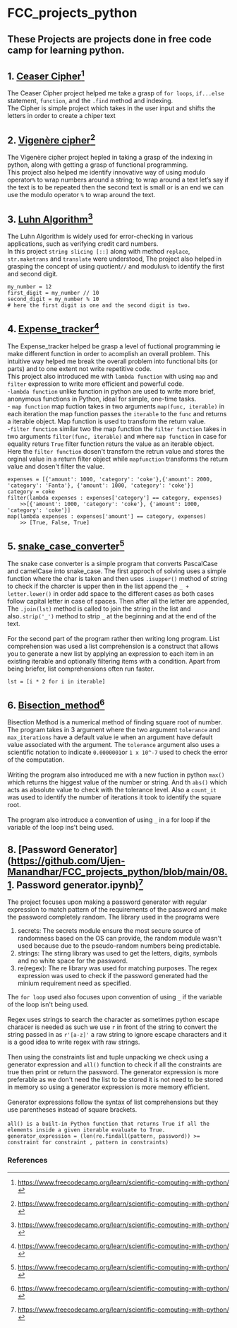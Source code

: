 # FCC_projects_python
These Projects are projects done in free code camp for learning python.
---
## 1. [Ceaser Cipher](https://github.com/Ujen-Manandhar/FCC_projects_python/blob/main/1.%20Ceaser_cipher.ipynb)[^1]<br/>
The Ceaser Cipher project helped me take a grasp of `for loops`, `if...else` statement, `function`, and the `.find` method and indexing. <br/> 
The Cipher is simple project which takes in the user input and shifts the letters in order to create a chiper text<br/>

## 2. [Vigenère cipher](https://github.com/Ujen-Manandhar/FCC_projects_python/blob/main/2.%20Vigen%C3%A8re%20cipher.ipynb)[^1]
The Vigenère cipher project hepled in taking a grasp of the indexing in python, along with getting a grasp of functional programming. <br/>
This project also helped me identify innovative way of using modulo operator`%` to wrap numbers around a string; to wrap around a text let’s say if the text is to be repeated then the second text is small or is an end we can use the modulo operator `%` to wrap around the text.

## 3. [Luhn Algorithm](https://github.com/Ujen-Manandhar/FCC_projects_python/blob/main/3.%20Luhn_algo.ipynb)[^1]
The Luhn Algorithm is widely used for error-checking in various applications, such as verifying credit card numbers.<br/>
In this project `string slicing [::]` along with method `replace`, `str.maketrans` and `translate` were understood, The project also helped in grasping the concept of using quotient`//` and modulus`%` to identify the first and second digit.<br/>
```
my_number = 12
first_digit = my_number // 10
second_digit = my_number % 10
# here the first digit is one and the second digit is two.
```
## 4. [Expense_tracker](https://github.com/Ujen-Manandhar/FCC_projects_python/blob/main/4.%20Expense_tracker.ipynb)[^1]
The Expense_tracker helped be grasp a level of fuctional programming ie make different function in order to acomplish an overall problem. This intuitive way helped me break the overall problem into functional bits (or parts) and to one extent not write repetitive code.<br/>
This project also introduced me with `lambda function` with using `map` and `filter` expression to write more efficient and powerful code.<br/>
    -`lambda function` unlike function in python are used to write more brief, anonymous functions in Python, ideal for simple, one-time tasks.<br/>
    - `map function` map fuction takes in two arguments `map(func, iterable)` in each iteration the map function passes the `iterable` to the `func` and returns a iterable object. Map function is used to transform the return value.<br/>
    -`filter function` similar two the map function the `filter function` takes in two arguments `filter(func, iterable)` and where `map function` in case for equality returs `True` filter function returs the value as an iterable object. Here the `filter function` dosen't transforn the retrun value and stores the orginal value in a return filter object while `mapfunction` transforms the return value and dosen't filter the value.<br/>

```
expenses = [{'amount': 1000, 'category': 'coke'},{'amount': 2000, 'category': 'Fanta'}, {'amount': 1000, 'category': 'coke'}]
category = coke
filter(lambda expenses : expenses['category'] == category, expenses)
    >>[{'amount': 1000, 'category': 'coke'}, {'amount': 1000, 'category': 'coke'}]
map(lambda expenses : expenses['amount'] == category, expenses)
    >> [True, False, True]
```
## 5. [snake_case_converter](https://github.com/Ujen-Manandhar/FCC_projects_python/blob/main/5.%20snake_case_converter.ipynb)[^1]
The snake case converter is a simple program that converts PascalCase and camelCase into snake_case. The first approch of solving uses a simple function where the char is taken and then uses `.isupper()` method of string to check if the charcter is upper then in the list append the `_ + letter.lower()` in order add space to the different cases as both cases follow capital letter in case of spaces. Then after all the letter are appended, The `.join(lst)` method is called to join the string in the list and also`.strip('_')` method to strip `_` at the beginning and at the end of the text.<br/>
<br/>
For the second part of the program rather then writing long program. List comprehension was used a list comprehension is a construct that allows you to generate a new list by applying an expression to each item in an existing iterable and optionally filtering items with a condition. Apart from being briefer, list comprehensions often run faster.<br/>

```
lst = [i * 2 for i in iterable]
```
## 6. [Bisection_method](https://github.com/Ujen-Manandhar/FCC_projects_python/blob/main/6.%20Bisection_method.ipynb)[^1]
Bisection Method is a numerical method of finding square root of number. The program takes in 3 argument where the two argument `tolerance` and `max_iterations` have a default value ie when an argument have default value associated with the argument. The `tolerance` argument also uses a scientific notation to indicate `0.0000001`or `1 x 10^-7` used to check the error of the computation.<br/>
<br/>
Writing the program also introduced me with a new fuction in python `max()` which returns the higgest value of the number or string. And th `abs()` which acts as absolute value to check with the tolerance level. Also a `count_it` was used to identify the number of iterations it took to identify the square root.<br/>
<br/>
The program also introduce a convention of using `_` in a for loop if the variable of the loop ins't being used.<br/>

## 8. [Password Generator](https://github.com/Ujen-Manandhar/FCC_projects_python/blob/main/08.1. Password generator.ipynb)[^1]
The project focuses upon making a password generator with regular expression to match pattern of the requirements of the password and make the password completely random. The library used in the programs were
1. secrets: The secrets module ensure the most secure source of randomness based on the OS can provide, the random module wasn't used because due to the pseudo-random numbers being predictable.
2. strings: The stirng library was used to get the letters, digits, symbols and no white space for the password.
3. re(regex): The re library was used for matching purposes. The regex expression was used to check if the password generated had the minium requirement need as specified.<br/>


The `for loop` used also focuses upon convention of using `_` if the variable of the loop isn't being used.<br/>
<br/>
Regex uses strings to search the character as sometimes python escape characer is needed as such we use `r` in front of the string to convert the string passed in as `r'[a-z]'` a raw string to ignore escape characters and it is a good idea to write regex with raw strings.<br/>
<br/>
Then using the constraints list and tuple unpacking we check using a generator expression and `all()` function to check if all the constraints are true then print or return the password. The generator expression is more preferable as we don't need the list to be stored it is not need to be stored in memory so using a generator expression is more memory efficient.<br/>
<br/>
Generator expressions follow the syntax of list comprehensions but they use parentheses instead of square brackets.<br/>
<br/>
`all() is a built-in Python function that returns True if all the elements inside a given iterable evaluate to True.`
<br/>
`generator_expression = (len(re.findall(pattern, password)) >= constraint for constraint , pattern in constraints)`




### References
[^1]: https://www.freecodecamp.org/learn/scientific-computing-with-python/
